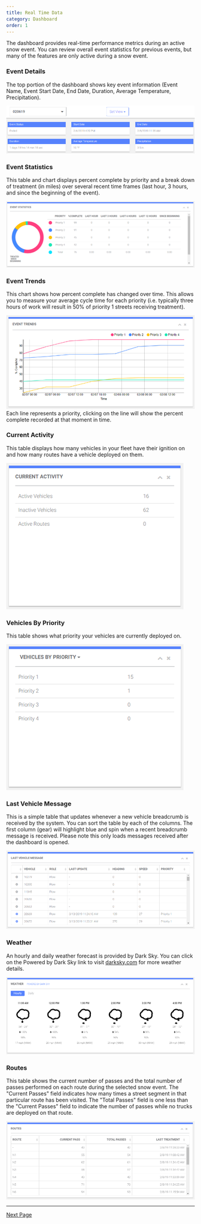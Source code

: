 ```yaml
---
title: Real Time Data
category: Dashboard
order: 1
---
```


The dashboard provides real-time performance metrics during an active snow event. You can review overall event statistics for previous events, but many of the features are only active during a snow event.

### Event Details
The top portion of the dashboard shows key event information (Event Name, Event Start Date, End Date, Duration, Average Temperature, Precipitation).

![Dashboard](/img/dashboard.png)

### Event Statistics
This table and chart displays percent complete by priority and a break down of treatment (in miles) over several recent time frames (last hour, 3 hours, and since the beginning of the event).

![Event Stats](/img/EventStats.png)

### Event Trends
This chart shows how percent complete has changed over time. This allows you to measure your average cycle time for each priority (i.e. typically three hours of work will result in 50% of priority 1 streets receiving treatment).

![Event Trends](/img/EventTrends.png)
Each line represents a priority, clicking on the line will show the percent complete recorded at that moment in time.

### Current Activity
This table displays how many vehicles in your fleet have their ignition on and how many routes have a vehicle deployed on them.

![Current Activity](/img/CurrentActivity.png)

### Vehicles By Priority
This table shows what priority your vehicles are currently deployed on.

![Vehicles By Priority](/img/VehiclesByPriority.png)

### Last Vehicle Message
This is a simple table that updates whenever a new vehicle breadcrumb is received by the system. You can sort the table by each of the columns. The first column (gear) will highlight blue and spin when a recent breadcrumb message is received. Please note this only loads messages received after the dashboard is opened.

![Last Vehicle Message](/img/LastVehicleMessage.png)

### Weather
An hourly and daily weather forecast is provided by Dark Sky. You can click on the Powered by Dark Sky link to visit [darksky.com](http://darksky.com/) for more weather details.

![Weather](/img/Weather.png)

### Routes
This table shows the current number of passes and the total number of passes performed on each route during the selected snow event. The "Current Passes" field indicates how many times a street segment in that particular route has been visited. The "Total Passes" field is one less than the "Current Passes" field to indicate the number of passes while no trucks are deployed on that route.

![Routes](/img/Routes.png)

* * *
[Next Page](https://primeplow.github.io/dashboard/event-management/)